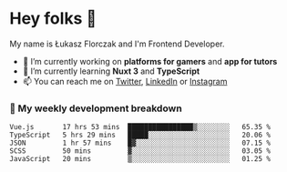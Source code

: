 # Hey folks 👋

My name is Łukasz Florczak and I'm Frontend Developer. 

- 🔭 I’m currently working on **platforms for gamers** and **app for tutors**
- 🌱 I’m currently learning **Nuxt 3** and **TypeScript**
- 📫 You can reach me on [Twitter](https://twitter.com/lukaszflorczak), [LinkedIn](https://pl.linkedin.com/in/lukasz-florczak) or [Instagram](https://instagram.com/lukaszflorczak)


### 🧮 My weekly development breakdown

<!--START_SECTION:waka-->
```text
Vue.js       17 hrs 53 mins  ████████████████▒░░░░░░░░   65.35 % 
TypeScript   5 hrs 29 mins   █████░░░░░░░░░░░░░░░░░░░░   20.06 % 
JSON         1 hr 57 mins    █▓░░░░░░░░░░░░░░░░░░░░░░░   07.15 % 
SCSS         50 mins         ▓░░░░░░░░░░░░░░░░░░░░░░░░   03.05 % 
JavaScript   20 mins         ▒░░░░░░░░░░░░░░░░░░░░░░░░   01.25 % 
```
<!--END_SECTION:waka-->

<!--
**lukaszflorczak/lukaszflorczak** is a ✨ _special_ ✨ repository because its `README.md` (this file) appears on your GitHub profile.

Here are some ideas to get you started:

- 🔭 I’m currently working on ...
- 🌱 I’m currently learning ...
- 👯 I’m looking to collaborate on ...
- 🤔 I’m looking for help with ...
- 💬 Ask me about ...
- 📫 How to reach me: ...
- 😄 Pronouns: ...
- ⚡ Fun fact: ...
-->
